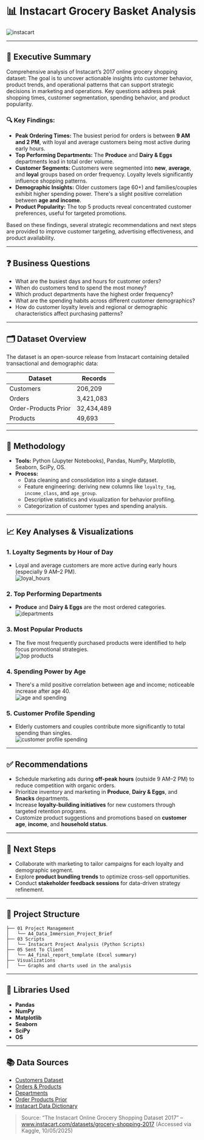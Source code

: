 
# 📊 Instacart Grocery Basket Analysis  
![instacart](https://github.com/user-attachments/assets/e6f54daa-5fcd-4812-93fb-b2fc3c421c38)

---

## 🧾 Executive Summary

Comprehensive analysis of Instacart’s 2017 online grocery shopping dataset: The goal is to uncover actionable insights into customer behavior, product trends, and operational patterns that can support strategic decisions in marketing and operations. Key questions address peak shopping times, customer segmentation, spending behavior, and product popularity.

### 🔍 Key Findings:
- **Peak Ordering Times:** The busiest period for orders is between **9 AM and 2 PM**, with loyal and average customers being most active during early hours.
- **Top Performing Departments:** The **Produce** and **Dairy & Eggs** departments lead in total order volume.
- **Customer Segments:** Customers were segmented into **new**, **average**, and **loyal** groups based on order frequency. Loyalty levels significantly influence shopping patterns.
- **Demographic Insights:** Older customers (age 60+) and families/couples exhibit higher spending power. There's a slight positive correlation between **age and income**.
- **Product Popularity:** The top 5 products reveal concentrated customer preferences, useful for targeted promotions.

Based on these findings, several strategic recommendations and next steps are provided to improve customer targeting, advertising effectiveness, and product availability.

---

## ❓ Business Questions

- What are the busiest days and hours for customer orders?
- When do customers tend to spend the most money?
- Which product departments have the highest order frequency?
- What are the spending habits across different customer demographics?
- How do customer loyalty levels and regional or demographic characteristics affect purchasing patterns?

---

## 🗂️ Dataset Overview

The dataset is an open-source release from Instacart containing detailed transactional and demographic data:

| Dataset                    | Records     |
|---------------------------|-------------|
| Customers                 | 206,209     |
| Orders                    | 3,421,083   |
| Order-Products Prior      | 32,434,489  |
| Products                  | 49,693      |

---

## 🧪 Methodology

- **Tools:** Python (Jupyter Notebooks), Pandas, NumPy, Matplotlib, Seaborn, SciPy, OS.
- **Process:**
  - Data cleaning and consolidation into a single dataset.
  - Feature engineering: deriving new columns like `loyalty_tag`, `income_class`, and `age_group`.
  - Descriptive statistics and visualization for behavior profiling.
  - Categorization of customer types and spending analysis.

---

## 📈 Key Analyses & Visualizations

### 1. Loyalty Segments by Hour of Day
- Loyal and average customers are more active during early hours (especially 9 AM–2 PM).  
![loyal_hours](https://github.com/user-attachments/assets/64b1103a-12d4-44b9-8b81-fcb750752c67)

### 2. Top Performing Departments
- **Produce** and **Dairy & Eggs** are the most ordered categories.  
![departments](https://github.com/user-attachments/assets/89cdf7b1-caa8-438a-a576-45e5131858b5)

### 3. Most Popular Products
- The five most frequently purchased products were identified to help focus promotional strategies.  
![top products](https://github.com/user-attachments/assets/f0328a4e-7c05-4623-83f5-ce0e5e7cbf87)

### 4. Spending Power by Age
- There's a mild positive correlation between age and income; noticeable increase after age 40.  
![age and spending](https://github.com/user-attachments/assets/e807ed64-091a-4f67-81ef-319c2a45bd95)

### 5. Customer Profile Spending
- Elderly customers and couples contribute more significantly to total spending than singles.  
![customer profile spending](https://github.com/user-attachments/assets/948a15d3-0a1a-4e40-b300-72ebe6a384ed)

---

## ✅ Recommendations

- Schedule marketing ads during **off-peak hours** (outside 9 AM–2 PM) to reduce competition with organic orders.
- Prioritize inventory and marketing in **Produce**, **Dairy & Eggs**, and **Snacks** departments.
- Increase **loyalty-building initiatives** for new customers through targeted retention programs.
- Customize product suggestions and promotions based on **customer age**, **income**, and **household status**.

---

## 🔄 Next Steps

- Collaborate with marketing to tailor campaigns for each loyalty and demographic segment.
- Explore **product bundling trends** to optimize cross-sell opportunities.
- Conduct **stakeholder feedback sessions** for data-driven strategy refinement.

---

## 📁 Project Structure

```
├── 01 Project Management
│   └── A4_Data_Immersion_Project_Brief
├── 03 Scripts
│   └── Instacart Project Analysis (Python Scripts)
├── 05 Sent To Client
│   └── A4_final_report_template (Excel summary)
├── Visualizations
│   └── Graphs and charts used in the analysis
```

---

## 🧩 Libraries Used

- **Pandas**
- **NumPy**
- **Matplotlib**
- **Seaborn**
- **SciPy**
- **OS**

---

## 📚 Data Sources

- [Customers Dataset](https://s3.amazonaws.com/coach-courses-us/public/courses/data-immersion/A4/A4_Data_Assets/customers.zip)  
- [Orders & Products](https://s3.amazonaws.com/coach-courses-us/public/courses/data-immersion/A4/A4_Data_Assets/4.3_orders_products.zip)  
- [Departments](https://s3.amazonaws.com/coach-courses-us/public/courses/data-immersion/A4/A4_Data_Assets/4.4_departments.zip)  
- [Order Products Prior](https://s3.amazonaws.com/coach-courses-us/public/courses/data-immersion/A4/A4_Data_Assets/4.6_orders_products_prior.zip)  
- [Instacart Data Dictionary](https://gist.github.com/jeremystan/c3b39d947d9b88b3ccff3147dbcf6c6b)

> Source: “The Instacart Online Grocery Shopping Dataset 2017” – www.instacart.com/datasets/grocery-shopping-2017 (Accessed via Kaggle, 10/05/2025)
